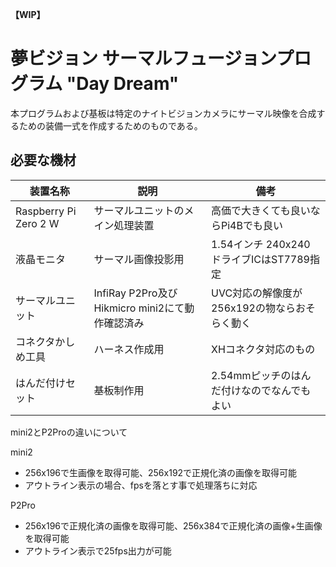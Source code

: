 **【WIP】**

# 夢ビジョン サーマルフュージョンプログラム "Day Dream"
本プログラムおよび基板は特定のナイトビジョンカメラにサーマル映像を合成するための装備一式を作成するためのものである。

## 必要な機材

|装置名称|説明|備考|
| --- | --- | --- |
|Raspberry Pi Zero 2 W|サーマルユニットのメイン処理装置|高価で大きくても良いならPi4Bでも良い|
|液晶モニタ|サーマル画像投影用|1.54インチ 240x240  ドライブICはST7789指定|
|サーマルユニット|InfiRay P2Pro及びHikmicro mini2にて動作確認済み|UVC対応の解像度が256x192の物ならおそらく動く|
|コネクタかしめ工具|ハーネス作成用|XHコネクタ対応のもの|
|はんだ付けセット|基板制作用|2.54mmピッチのはんだ付けなのでなんでもよい|

mini2とP2Proの違いについて

mini2
  - 256x196で生画像を取得可能、256x192で正規化済の画像を取得可能
  - アウトライン表示の場合、fpsを落とす事で処理落ちに対応

P2Pro
  - 256x196で正規化済の画像を取得可能、256x384で正規化済の画像+生画像を取得可能
  - アウトライン表示で25fps出力が可能
